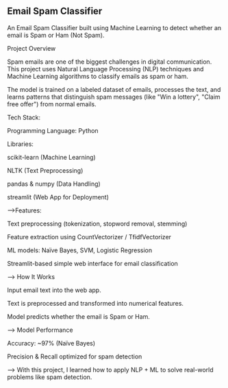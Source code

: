 ## Email Spam Classifier

An Email Spam Classifier built using Machine Learning to detect whether an email is Spam or Ham (Not Spam).

Project Overview

Spam emails are one of the biggest challenges in digital communication. This project uses Natural Language Processing (NLP) techniques and Machine Learning algorithms to classify emails as spam or ham.

The model is trained on a labeled dataset of emails, processes the text, and learns patterns that distinguish spam messages (like "Win a lottery", "Claim free offer") from normal emails.

Tech Stack:

Programming Language: Python

Libraries:

scikit-learn (Machine Learning)

NLTK (Text Preprocessing)

pandas & numpy (Data Handling)

streamlit (Web App for Deployment)

-->Features:

Text preprocessing (tokenization, stopword removal, stemming)

Feature extraction using CountVectorizer / TfidfVectorizer

ML models: Naïve Bayes, SVM, Logistic Regression

Streamlit-based simple web interface for email classification

--> How It Works

Input email text into the web app.

Text is preprocessed and transformed into numerical features.

Model predicts whether the email is Spam or Ham.

--> Model Performance

Accuracy: ~97% (Naïve Bayes)

Precision & Recall optimized for spam detection

 --> With this project, I learned how to apply NLP + ML to solve real-world problems like spam detection.
